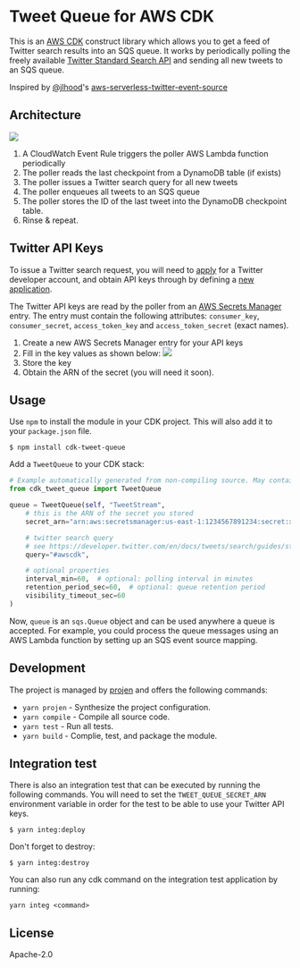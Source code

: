 # Tweet Queue for AWS CDK

This is an [AWS CDK](https://github.com/awslabs/aws-cdk) construct library which
allows you to get a feed of Twitter search results into an SQS queue. It works
by periodically polling the freely available [Twitter Standard Search
API](https://developer.twitter.com/en/docs/tweets/search/api-reference/get-search-tweets.html) and
sending all new tweets to an SQS queue.

Inspired by
[@jlhood](https://github.com/awslabs/aws-serverless-twitter-event-source/commits?author=jlhood)'s
[aws-serverless-twitter-event-source](https://github.com/awslabs/aws-serverless-twitter-event-source)

## Architecture

![](https://github.com/eladb/cdk-tweet-queue/raw/master/images/architecture.png)

1. A CloudWatch Event Rule triggers the poller AWS Lambda function periodically
2. The poller reads the last checkpoint from a DynamoDB table (if exists)
3. The poller issues a Twitter search query for all new tweets
4. The poller enqueues all tweets to an SQS queue
5. The poller stores the ID of the last tweet into the DynamoDB checkpoint table.
6. Rinse & repeat.

## Twitter API Keys

To issue a Twitter search request, you will need to
[apply](https://developer.twitter.com/en/apply-for-access.html) for a Twitter
developer account, and obtain API keys through by defining a [new
application](http://twitter.com/oauth_clients/new).

The Twitter API keys are read by the poller from an [AWS Secrets
Manager](https://aws.amazon.com/secrets-manager/) entry. The entry must contain
the following attributes: `consumer_key`, `consumer_secret`, `access_token_key`
and `access_token_secret` (exact names).

1. Create a new AWS Secrets Manager entry for your API keys
2. Fill in the key values as shown below:
   ![](https://github.com/eladb/cdk-tweet-queue/raw/master/images/secretsmanager.png)
3. Store the key
4. Obtain the ARN of the secret (you will need it soon).

## Usage

Use `npm` to install the module in your CDK project. This will also add it to
your `package.json` file.

```console
$ npm install cdk-tweet-queue
```

Add a `TweetQueue` to your CDK stack:

```python
# Example automatically generated from non-compiling source. May contain errors.
from cdk_tweet_queue import TweetQueue

queue = TweetQueue(self, "TweetStream",
    # this is the ARN of the secret you stored
    secret_arn="arn:aws:secretsmanager:us-east-1:1234567891234:secret:xxxxxxxxx",

    # twitter search query
    # see https://developer.twitter.com/en/docs/tweets/search/guides/standard-operators
    query="#awscdk",

    # optional properties
    interval_min=60,  # optional: polling interval in minutes
    retention_period_sec=60,  # optional: queue retention period
    visibility_timeout_sec=60
)
```

Now, `queue` is an `sqs.Queue` object and can be used anywhere a queue is
accepted. For example, you could process the queue messages using an AWS Lambda
function by setting up an SQS event source mapping.

## Development

The project is managed by [projen](https://github.com/projen/projen) and offers the following commands:

* `yarn projen` - Synthesize the project configuration.
* `yarn compile` - Compile all source code.
* `yarn test` - Run all tests.
* `yarn build` - Complie, test, and package the module.

## Integration test

There is also an integration test that can be executed by running the following commands. You will need to set the `TWEET_QUEUE_SECRET_ARN` environment variable in order for the test to be able to use your Twitter API keys.

```console
$ yarn integ:deploy
```

Don't forget to destroy:

```console
$ yarn integ:destroy
```

You can also run any cdk command on the integration test application by running:

```console
yarn integ <command>
```

## License

Apache-2.0
